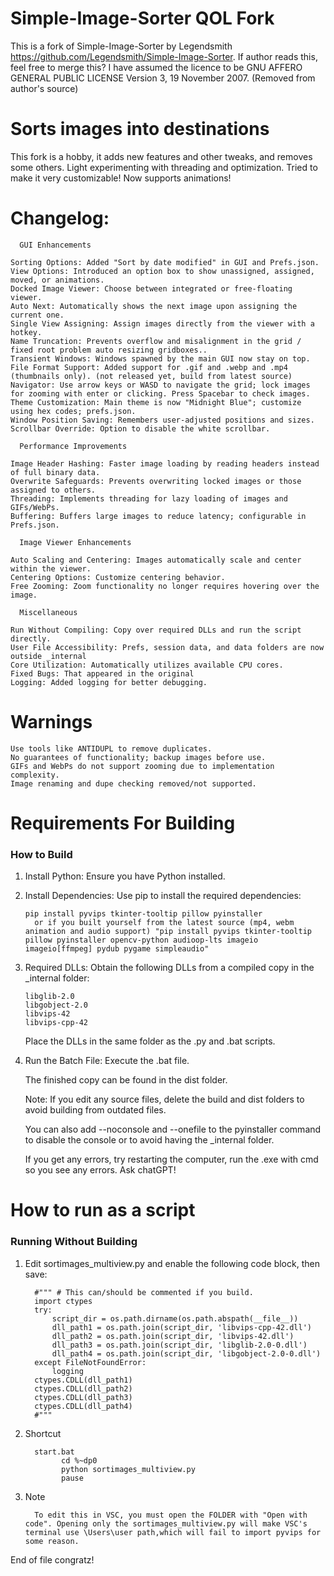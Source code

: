 # Simple-Image-Sorter QOL Fork
This is a fork of Simple-Image-Sorter by Legendsmith https://github.com/Legendsmith/Simple-Image-Sorter. If author reads this, feel free to merge this?
I have assumed the licence to be GNU AFFERO GENERAL PUBLIC LICENSE Version 3, 19 November 2007. (Removed from author's source)

# Sorts images into destinations #
This fork is a hobby, it adds new features and other tweaks, and removes some others. Light experimenting with threading and optimization. Tried to make it very customizable! Now supports animations!

# Changelog: #

      GUI Enhancements

    Sorting Options: Added "Sort by date modified" in GUI and Prefs.json.
    View Options: Introduced an option box to show unassigned, assigned, moved, or animations.
    Docked Image Viewer: Choose between integrated or free-floating viewer.
    Auto Next: Automatically shows the next image upon assigning the current one.
    Single View Assigning: Assign images directly from the viewer with a hotkey.
    Name Truncation: Prevents overflow and misalignment in the grid / fixed root problem auto resizing gridboxes..
    Transient Windows: Windows spawned by the main GUI now stay on top.
    File Format Support: Added support for .gif and .webp and .mp4 (thumbnails only). (not released yet, build from latest source)
    Navigator: Use arrow keys or WASD to navigate the grid; lock images for zooming with enter or clicking. Press Spacebar to check images.
    Theme Customization: Main theme is now "Midnight Blue"; customize using hex codes; prefs.json.
    Window Position Saving: Remembers user-adjusted positions and sizes.
    Scrollbar Override: Option to disable the white scrollbar.

      Performance Improvements

    Image Header Hashing: Faster image loading by reading headers instead of full binary data.
    Overwrite Safeguards: Prevents overwriting locked images or those assigned to others.
    Threading: Implements threading for lazy loading of images and GIFs/WebPs.
    Buffering: Buffers large images to reduce latency; configurable in Prefs.json.

      Image Viewer Enhancements

    Auto Scaling and Centering: Images automatically scale and center within the viewer.
    Centering Options: Customize centering behavior.
    Free Zooming: Zoom functionality no longer requires hovering over the image.

      Miscellaneous

    Run Without Compiling: Copy over required DLLs and run the script directly.
    User File Accessibility: Prefs, session data, and data folders are now outside _internal
    Core Utilization: Automatically utilizes available CPU cores.
    Fixed Bugs: That appeared in the original
    Logging: Added logging for better debugging.

# Warnings #

    Use tools like ANTIDUPL to remove duplicates.
    No guarantees of functionality; backup images before use.
    GIFs and WebPs do not support zooming due to implementation complexity.
    Image renaming and dupe checking removed/not supported.
# Requirements For Building #
### How to Build ###

1. Install Python: Ensure you have Python installed.
2. Install Dependencies: Use pip to install the required dependencies:

       pip install pyvips tkinter-tooltip pillow pyinstaller
         or if you built yourself from the latest source (mp4, webm animation and audio support) "pip install pyvips tkinter-tooltip pillow pyinstaller opencv-python audioop-lts imageio imageio[ffmpeg] pydub pygame simpleaudio"

4. Required DLLs: Obtain the following DLLs from a compiled copy in the _internal folder:

       libglib-2.0
       libgobject-2.0
       libvips-42
       libvips-cpp-42

      Place the DLLs in the same folder as the .py and .bat scripts.

5. Run the Batch File: Execute the .bat file.

      The finished copy can be found in the dist folder.

      Note: If you edit any source files, delete the build and dist folders to avoid building from outdated files.

      You can also add --noconsole and --onefile to the pyinstaller command to disable the console or to avoid having the _internal folder.

      If you get any errors, try restarting the computer, run the .exe with cmd so you see any errors. Ask chatGPT!

# How to run as a script #
### Running Without Building ###

   1. Edit sortimages_multiview.py and enable the following code block, then save:

            #""" # This can/should be commented if you build.
            import ctypes
            try:
                script_dir = os.path.dirname(os.path.abspath(__file__))
                dll_path1 = os.path.join(script_dir, 'libvips-cpp-42.dll')
                dll_path2 = os.path.join(script_dir, 'libvips-42.dll')
                dll_path3 = os.path.join(script_dir, 'libglib-2.0-0.dll')
                dll_path4 = os.path.join(script_dir, 'libgobject-2.0-0.dll')
            except FileNotFoundError:
                logging
            ctypes.CDLL(dll_path1)
            ctypes.CDLL(dll_path2)
            ctypes.CDLL(dll_path3)
            ctypes.CDLL(dll_path4)
            #"""
   2. Shortcut
      
            start.bat
                  cd %~dp0
                  python sortimages_multiview.py
                  pause
   3. Note

            To edit this in VSC, you must open the FOLDER with "Open with code". Opening only the sortimages_multiview.py will make VSC's terminal use \Users\user path,which will fail to import pyvips for some reason.
      
      
End of file congratz!
